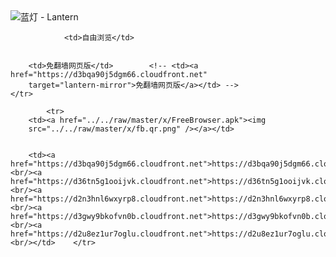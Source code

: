 

<img src="../../raw/master/x/8e0a2b81.c82003be.LanternYellow2.png" alt="蓝灯 - Lantern"/>
<table>
    <tr>
                
                <td>自由浏览</td>
        
        
        <td>免翻墙网页版</td>        <!-- <td><a href="https://d3bqa90j5dgm66.cloudfront.net"
        target="lantern-mirror">免翻墙网页版</a></td> -->
    </tr>
    
            <tr>
        <td><a href="../../raw/master/x/FreeBrowser.apk"><img
        src="../../raw/master/x/fb.qr.png" /></a></td>

        
        <td><a href="https://d3bqa90j5dgm66.cloudfront.net">https://d3bqa90j5dgm66.cloudfront.net</a><br/><a href="https://d36tn5g1ooijvk.cloudfront.net">https://d36tn5g1ooijvk.cloudfront.net</a><br/><a href="https://d2n3hnl6wxyrp8.cloudfront.net">https://d2n3hnl6wxyrp8.cloudfront.net</a><br/><a href="https://d3gwy9bkofvn0b.cloudfront.net">https://d3gwy9bkofvn0b.cloudfront.net</a><br/><a href="https://d2u8ez1ur7oglu.cloudfront.net">https://d2u8ez1ur7oglu.cloudfront.net</a><br/></td>    </tr>
</table>
